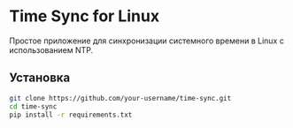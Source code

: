 # Time Sync for Linux

Простое приложение для синхронизации системного времени в Linux с использованием NTP.

## Установка

```bash
git clone https://github.com/your-username/time-sync.git
cd time-sync
pip install -r requirements.txt
